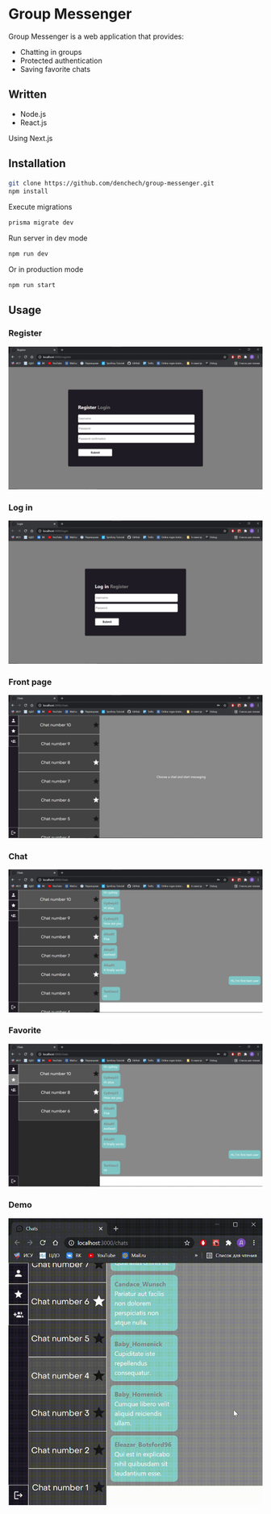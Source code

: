 # Group Messenger

Group Messenger is a web application that provides:

* Chatting in groups
* Protected authentication
* Saving favorite chats

## Written

* Node.js
* React.js

Using Next.js

## Installation

```bash
git clone https://github.com/denchech/group-messenger.git
npm install
```

Execute migrations
```bash
prisma migrate dev
```

Run server in dev mode
```bash
npm run dev
```

Or in production mode
```bash
npm run start
```

## Usage

### Register
![register](.github/register.png)

### Log in
![login](.github/login.png)

### Front page
![front-page](.github/front-page.png)

### Chat
![chat](.github/chat.png)

### Favorite
![favorite](.github/favorite.png)

### Demo
![demo](.github/chat-demo.gif)


